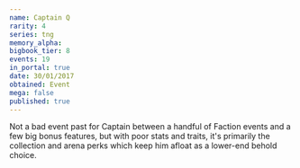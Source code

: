 ```yaml
---
name: Captain Q
rarity: 4
series: tng
memory_alpha:
bigbook_tier: 8
events: 19
in_portal: true
date: 30/01/2017
obtained: Event
mega: false
published: true
---
```


Not a bad event past for Captain between a handful of Faction events and a few big bonus features, but with poor stats and traits, it's primarily the collection and arena perks which keep him afloat as a lower-end behold choice.
